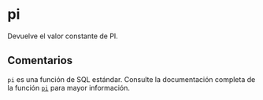 ﻿---
SidebarGroup: "Funciones matemáticas"
Autogenerated: true
---

# pi

Devuelve el valor constante de PI.

## Comentarios 

`pi` es una función de SQL estándar. Consulte la documentación completa de la función [`pi`](https://learn.microsoft.com/es-es/sql/t-sql/functions/pi-transact-sql) para mayor información.
